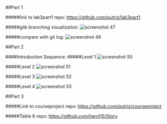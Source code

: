 ##Part 1

#####link to lab3part1 repo:
https://github.com/putriz/lab3part1

#####gitk branching visualization:
![screenshot 47](https://cloud.githubusercontent.com/assets/16448052/13095174/c0b2d2a2-d4dd-11e5-88f2-1d8582869a47.png)

#####compare with git log:
![screenshot 49](https://cloud.githubusercontent.com/assets/16448052/13095160/a75ccbdc-d4dd-11e5-9c8e-41cf23be80dd.png)

##Part 2

####Introduction Sequence:
#####Level 1
![screenshot 50](https://cloud.githubusercontent.com/assets/16448052/13096779/c560d202-d4e9-11e5-9f48-3a8ca4e9773e.png)

#####Level 2
![screenshot 51](https://cloud.githubusercontent.com/assets/16448052/13096781/c8193b60-d4e9-11e5-9d3f-e718ce11ec8f.png)

#####Level 3
![screenshot 52](https://cloud.githubusercontent.com/assets/16448052/13096782/ca8d6290-d4e9-11e5-8e97-e7d5f0150672.png)

#####Level 4
![screenshot 53](https://cloud.githubusercontent.com/assets/16448052/13096783/cccb454a-d4e9-11e5-82c4-424de84cc7c5.png)

##Part 3

#####Link to courseproject repo:
https://github.com/putriz/courseproject

#####Table 6 repo:
https://github.com/harrij15/Story


